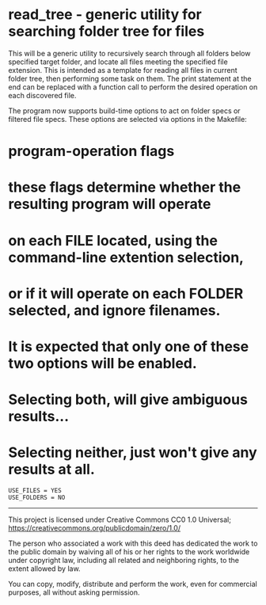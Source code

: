 # read_tree - generic utility for searching folder tree for files
This will be a generic utility to recursively search through all folders
below specified target folder, and locate all files meeting the
specified file extension.
This is intended as a template for reading all files in current folder tree,
then performing some task on them.  The print statement at the end
can be replaced with a function call to perform the desired operation
on each discovered file.

The program now supports build-time options to act on folder specs or filtered file specs.
These options are selected via options in the Makefile:

# program-operation flags
# these flags determine whether the resulting program will operate
# on each FILE located, using the command-line extention selection,
# or if it will operate on each FOLDER selected, and ignore filenames.
# It is expected that only one of these two options will be enabled.
# Selecting both, will give ambiguous results...
# Selecting neither, just won't give any results at all.
```
USE_FILES = YES
USE_FOLDERS = NO
```

****************************************************************************************
This project is licensed under Creative Commons CC0 1.0 Universal;  
https://creativecommons.org/publicdomain/zero/1.0/

The person who associated a work with this deed has dedicated the work to the
public domain by waiving all of his or her rights to the work worldwide under
copyright law, including all related and neighboring rights, to the extent
allowed by law.

You can copy, modify, distribute and perform the work, even for commercial
purposes, all without asking permission. 

